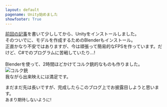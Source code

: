 ```yaml
---
layout: default
pagename: Unity始めました
showfooter: True
---
```

[前回の記事]({{site.url}}/2020/03/29/Want_to_begin_Unity.html)を書いて少ししてから、Unityをインストールしました。<br>
そのついでに、モデルを作成するためのBlenderもインストール。<br>
正直かなり不安ではありますが、今は頑張って簡易的なFPSを作っています。だけど、C#でのプログラムに苦戦していたり…!<br>
<br>
Blenderを使って、2時間ほどかけてコルク銃的なものも作りました。<br>
![コルク銃]({{site.url}}\assets\images\posts\CorkGun.png)<br>
我ながら出来映えには満足です。<br>

まだまだ先は長いですが、完成したらこのブログ上でお披露目しようと思います。<br>
<span style="font-size:small;">あまり期待しないように!</span>